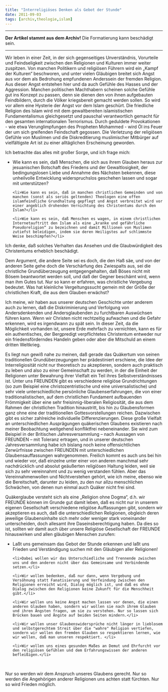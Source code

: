 ```yaml
---
title: "Interreligiöses Denken als Gebot der Stunde"
date: 2011-09-03
tags: [archiv,theologie,islam]
---
```

<hr><b>Der Artikel stammt aus dem Archiv!</b> Die Formatierung kann beschädigt sein.<hr>

Wir leben in einer Zeit, in der sich gegenseitiges Unverständnis, Vorurteile und Feindseligkeit zwischen den Religionen und Kulturen immer weiter zuspitzen. Von manchen Politikern und religiösen Führern wird ein „Kampf der Kulturen“ beschworen, und unter vielen Gläubigen breitet sich Angst aus vor dem als Bedrohung empfundenen Anderssein der fremden Religion. Aus dieser Angst entstehen hier und da auch Gefühle des Hasses und der Aggression. Manchen politischen Machthabern scheinen solche Gefühle gut ins Konzept zu passen, denn sie dienen den von ihnen aufgebauten Feindbildern, durch die Völker kriegsbereit gemacht werden sollen. So wird vor allem eine Hysterie der Angst vor dem Islam geschürt. Die friedliche Religion des Islam wird mit dem gewaltbereiten islamistischen Fundamentalismus gleich­gesetzt und pauschal verantwortlich gemacht für den gesamten internationalen Terrorismus. Durch geduldete Provokationen - wie etwa Verunglimpfungen des Propheten Mohammed - wird Öl ins Feuer der um sich greifenden Feindschaft gegossen. Die Verletzung der religiösen Gefühle von Muslimen und die Diskreditierung muslimischer Mitbürger auf vielfältigste Art ist zu einer alltäglichen Erscheinung geworden.
</p>
<p>
Ich betrachte das alles mit großer Sorge, und ich frage mich:
<ul>
    <li>Wie kann es sein, daß Menschen, die sich aus ihrem Glauben heraus zur jesuanischen Botschaft des Friedens und der Gewaltlosigkeit, der bedingungslosen Liebe und Annahme des Nächsten bekennen, diese unheilvolle Entwicklung widerspruchslos geschehen lassen und sogar mit unterstützen?  </li>

    <li>Wie kann es sein, daß in manchen christlichen Gemeinden und von manchen (sonst als seriös geltenden) Theologen eine offen islamfeindliche Grundhaltung gepflegt und Angst verbreitet wird vor einer angeblich drohenden Vernich­tung des Christentums durch den Islam?</li>

    <li>Wie kann es sein, daß Menschen es wagen, in einem christlichen Internetauftritt den Islam als eine „kranke und gefährliche Pseudoreligion“ zu bezeichnen und damit Millionen von Muslimen zutiefst beleidigen, indem sie deren Heiligstes auf schlimmste Weise beschimpfen?</li>
</ul>
Ich denke, daß solches Verhalten das Ansehen und die Glaubwürdigkeit des Christentums erheblich beschädigt.
</p>
<p>
Dem Argument, die andere Seite sei es doch, die den Haß säe, und von der anderen Seite gehe doch die Verschärfung des Zwiespalts aus, sei die christliche Grundüberzeugung entgegen­gehalten, daß Böses nicht mit Bösem beantwortet werden soll, und daß der Gegner beschämt wird, wenn man ihm Gutes tut. Nur so kann er erfahren, was christliche Vergebung bedeutet. Was hat kleinliche Vergeltungssucht gemein mit der Größe der christlichen Kraft, die aus dem Glauben erwächst?
</p>
<p>
Ich meine, wir haben aus unserer deutschen Geschichte unter anderem auch zu lernen, daß die Diskriminierung und Verfolgung von Andersdenkenden und Andersglaubenden zu furcht­baren Auswüchsen führen kann. Wenn wir Christen nicht rechtzeitig aufwachen und die Gefahr erkennen, wird es irgendwann zu spät sein. In dieser Zeit, da die Möglichkeit vorhanden ist, unsere Erde mehrfach zu vernichten, kann es für ein authentisches, der Bergpredigt verpflichtetes Christentum entweder nur ein friedensförderndes Handeln geben oder aber die Mitschuld an einem dritten Weltkrieg.
</p>
<p>
Es liegt nun gewiß nahe zu meinen, daß gerade das Quäkertum von seinen traditionellen Grundüberzeugungen her prädestiniert erschiene, die Idee der Interreligiosität nicht nur theoretisch zu akzeptieren, sondern auch praktisch zu leben und also zu einer Gemeinschaft zu werden, in der die Einheit der Religionen unter Bewahrung ihrer Vielfalt ein Teil ihres Selbstverständnisses ist. Unter uns FREUNDEN gibt es verschiedene religiöse Grundrichtungen (so zum Beispiel eine christozentristische und eine universalistische) und sehr viele unterschiedliche persönliche Glaubenserfahrungen, die von einer traditionalistischen, auf dem christlichen Fundament aufbauenden Frömmigkeit über eine sehr freisinnig-liberalen Religiosität, die aus dem Rahmen der christlichen Tradition hinaustritt, bis hin zu Glaubensformen ganz ohne eine der traditionellen Gottesvorstellungen reichen. Dazwischen gibt es sicher zahlreiche individuelle Differenzierungen. Diese große Vielfalt an unterschiedlichen Ausprägungen quäkerischen Glaubens existieren nach meiner Beobachtung weitgehend konfliktfrei nebeneinander. Sie wird zum Beispiel in der Britischen Jahresversammlung – nach Aussagen von FREUNDEN – mit Toleranz ertragen, und in unserer deutschen Jahresversammlung habe ich bislang noch keine offensichtlichen Zerwürfnisse zwischen FREUNDEN mit unterschiedlichen Glaubensauffassungen wahrgenommen. Freilich kommt es auch uns bei hin und wieder vor, daß einzelne unter einer von anderen manchmal sehr nachdrücklich und absolut geäußerten religiösen Haltung leiden, weil sie sich zu sehr vereinnahmt und zu wenig verstanden fühlen. Aber das Vereinnahmenwollen und Nichtverstehen gehört, wie ich meine, ebenso wie die Bereitschaft, darunter zu leiden, zu den nur allzu menschlichen Schwächen, von denen nun einmal auch Quäker nicht frei sind. 
</p>
<p>
Quäkerglaube versteht sich als eine „Religion ohne Dogma“, d.h. wir FREUNDE können im Grunde gut damit leben, daß es nicht nur in unserem eigenen Gesellschaft verschiedene religiöse Auffassungen gibt, sondern wir akzeptieren es auch, daß die unterschiedlichen Religionen, obgleich deren jeweilige Glaubensinhalte sich mehr oder weniger stark voneinander unterscheiden, doch allesamt ihre Daseinsberechtigung haben. Da dies so ist, sollten wir damit auch über unsere Religiöse Gesellschaft der FREUNDE hinauswirken und allen gläubigen Menschen zurufen:

<ul>
    <li>Laßt uns gemeinsam das Gebot der Stunde erkennen und laßt uns Frieden und Verständigung suchen mit den Gläubigen aller Religionen!</li>

    <li>Dabei wollen wir das Unterschiedliche und Trennende zwischen uns und den anderen nicht über das Gemeinsame und Verbindende setzen.</li>

    <li>Wir wollen bedenken, daß nur dann, wenn Vergebung und Versöhnung statt Fanatisierung und Verfeindung zwischen den Religionen erreicht wird, Dialog möglich ist, und daß es ohne Dialog zwischen den Religionen keine Zukunft für die Menschheit gibt.</li>

    <li>Wir wollen uns keine Angst machen lassen vor denen, die einen anderen Glauben haben, sondern wir wollen sie nach ihrem Glauben und ihren Ängsten fragen, um sie zu verstehen. Nur so lassen sich Brücken bauen und Ängste auf beiden Seiten mindern.</li>

    <li>Wir wollen unser Glaubenswidersprüche nicht länger in lieblosem und selbstgerechtem Streit über die "wahre" Religion vertiefen, sondern wir wollen den fremden Glauben so respektieren lernen, wie wir wollen, daß man unseren respektiert. </li>

    <li>Wir wollen uns eines gesunden Maßes an Demut und Ehrfurcht vor den religiösen Gefühlen und dem Erfahrungswissen der anderen befleißigen.</li>
</ul>
</p>
<br/>
<p>
Nur so werden wir dem Anspruch unseres Glaubens gerecht.
Nur so werden die Angehörigen anderer Religionen uns achten statt fürchten.
Nur so wird Frieden möglich.
</p>
